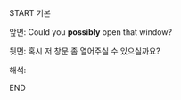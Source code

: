 START
기본

앞면:
Could you **possibly** open that window?


뒷면:
혹시 저 창문 좀 열어주실 수 있으실까요?


해석:
<!--ID: 1740388765557-->
END